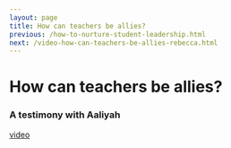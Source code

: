 ```yaml
---
layout: page
title: How can teachers be allies?
previous: /how-to-nurture-student-leadership.html
next: /video-how-can-teachers-be-allies-rebecca.html
---
```


How can teachers be allies?
================
### A testimony with Aaliyah

[video](https://youtu.be/bT7_fmwz2hE)
